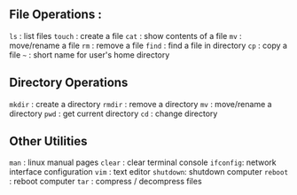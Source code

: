 ## File Operations :
```ls```      : list files
```touch```   : create a file
```cat```     : show contents of a file
```mv```      : move/rename a file
```rm```      : remove a file
```find```    : find a file in directory
```cp```      : copy a file
```~```       : short  name for user's home directory

## Directory Operations
```mkdir```   : create a directory
```rmdir```   : remove a directory
```mv```      : move/rename a directory
```pwd```     : get current directory
```cd```      : change directory

## Other Utilities
```man```     : linux manual pages
```clear```   : clear terminal console
```ifconfig```: network interface configuration
```vim```     : text editor
```shutdown```: shutdown computer
```reboot```  : reboot computer
```tar```     : compress / decompress files
